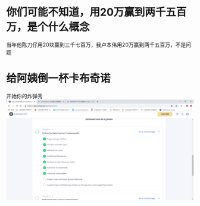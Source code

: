 # 你们可能不知道，用20万赢到两千五百万，是个什么概念
当年他陈刀仔用20块赢到三千七百万，我卢本伟用20万赢到两千五百万，不是问题
# 给阿姨倒一杯卡布奇诺
开始你的炸弹秀
![](https://github.com/ophwsjtu18/ohw19f/blob/master/student/czl/TIM%E6%88%AA%E5%9B%BE20191023170158.png)
